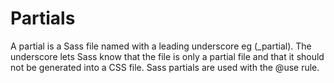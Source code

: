 # Partials

A partial is a Sass file named with a leading underscore eg (_partial). 
The underscore lets Sass know that the file is only a partial file and that it should not be generated into a CSS file. Sass partials are used with the @use rule.